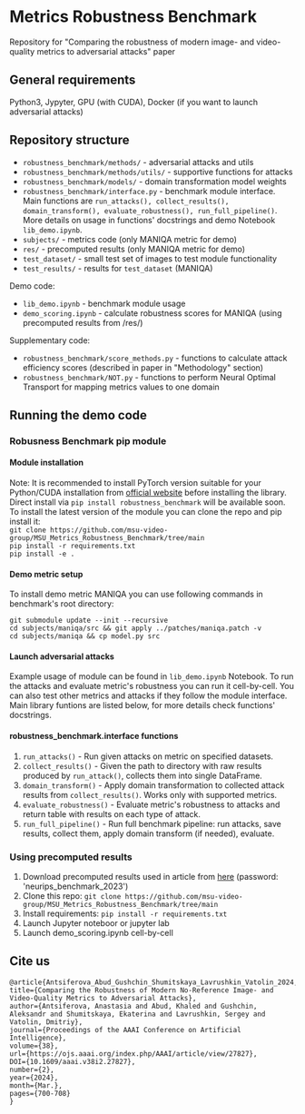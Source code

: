 # Metrics Robustness Benchmark
Repository for "Comparing the robustness of modern image- and video-quality metrics to adversarial attacks" paper


## General requirements
Python3, Jypyter, GPU (with CUDA), Docker (if you want to launch adversarial attacks)

## Repository structure
- ```robustness_benchmark/methods/``` - adversarial attacks and utils
- ```robustness_benchmark/methods/utils/``` - supportive functions for attacks
- ```robustness_benchmark/models/``` - domain transformation model weights
- ```robustness_benchmark/interface.py``` - benchmark module interface. Main functions are ```run_attacks(), collect_results(), domain_transform(), evaluate_robustness(), run_full_pipeline()```. More details on usage in functions' docstrings and demo Notebook ```lib_demo.ipynb```.
- ```subjects/``` - metrics code (only MANIQA metric for demo)
- ```res/``` - precomputed results (only MANIQA metric for demo)
- ```test_dataset/``` - small test set of images to test module functionality
- ```test_results/``` - results for  ```test_dataset``` (MANIQA)

Demo code:
- ```lib_demo.ipynb``` - benchmark module usage
- ```demo_scoring.ipynb``` - calculate robustness scores for MANIQA (using precomputed results from /res/)


Supplementary code:
- ```robustness_benchmark/score_methods.py``` - functions to calculate attack efficiency scores (described in paper in "Methodology" section)
- ```robustness_benchmark/NOT.py``` - functions to perform Neural Optimal Transport for mapping metrics values to one domain

## Running the demo code
### Robusness Benchmark pip module
#### Module installation
Note: It is recommended to install PyTorch version suitable for your Python/CUDA installation from [official website](https://pytorch.org/) before installing the library.\
Direct install via ```pip install robustness_benchmark``` will be available soon. To install the latest version of the module you can clone the repo and pip install it:\
```git clone https://github.com/msu-video-group/MSU_Metrics_Robustness_Benchmark/tree/main```\
```pip install -r requirements.txt```\
```pip install -e .```

#### Demo metric setup
To install demo metric MANIQA you can use following commands in benchmark's root directory:

```git submodule update --init --recursive```\
```cd subjects/maniqa/src && git apply ../patches/maniqa.patch -v```\
```cd subjects/maniqa && cp model.py src```

#### Launch adversarial attacks
Example usage of module can be found in ```lib_demo.ipynb``` Notebook. To run the attacks and evaluate metric's robustness you can run it cell-by-cell. You can also test other metrics and attacks if they follow the module interface. Main library funtions are listed below, for more details check functions' docstrings. 
#### robustness_benchmark.interface functions
1. ```run_attacks()``` - Run given attacks on metric on specified datasets.
2. ```collect_results()``` - Given the path to directory with raw results produced by ```run_attack()```, collects them into single DataFrame.
3. ```domain_transform()``` - Apply domain transformation to collected attack results from ```collect_results()```. Works only with supported metrics.
4. ```evaluate_robustness()``` - Evaluate metric's robustness to attacks and return table with results on each type of attack.
5. ```run_full_pipeline()``` - Run full benchmark pipeline: run attacks, save results, collect them, apply domain transform (if needed), evaluate.

### Using precomputed results
1. Download precomputed results used in article from [here](https://calypso.gml-team.ru:5001/sharing/NFLRz05g9) (password: 'neurips_benchmark_2023')
2. Clone this repo: ```git clone https://github.com/msu-video-group/MSU_Metrics_Robustness_Benchmark/tree/main```
3. Install requirements: ```pip install -r requirements.txt```
4. Launch Jupyter noteboor or jupyter lab
5. Launch demo_scoring.ipynb cell-by-cell

<!-- ### Launch adversarial attacks from scratch
To be announced soon -->

<!-- 1. Download train and test datasets:
- VOC2012
- COCO_train_9999
- NIPS2017
- DERF_blue_sky
- vimeo_test_2001

2. Create folders "/train/" and "/test/" and put datasets into these folders:
'/train/VOC2012', '/train/COCO_train_9999'
'/test/NIPS2017', '/test/DERF_blue_sky', '/test/vimeo_test_2001'

3. Launch demo.py -->

<!--
## Contact
We would highly appreciate any suggestions and ideas on how to improve our benchmark.

mrb@videoprocessing.ai
-->

## Cite us
```
@article{Antsiferova_Abud_Gushchin_Shumitskaya_Lavrushkin_Vatolin_2024, 
title={Comparing the Robustness of Modern No-Reference Image- and Video-Quality Metrics to Adversarial Attacks}, 
author={Antsiferova, Anastasia and Abud, Khaled and Gushchin, Aleksandr and Shumitskaya, Ekaterina and Lavrushkin, Sergey and Vatolin, Dmitriy},
journal={Proceedings of the AAAI Conference on Artificial Intelligence}, 
volume={38}, 
url={https://ojs.aaai.org/index.php/AAAI/article/view/27827}, 
DOI={10.1609/aaai.v38i2.27827}, 
number={2}, 
year={2024}, 
month={Mar.}, 
pages={700-708} 
}
```
